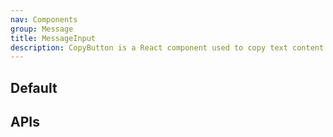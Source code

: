 ```yaml
---
nav: Components
group: Message
title: MessageInput
description: CopyButton is a React component used to copy text content to the clipboard. It provides a button with a copy icon that, when clicked, copies the specified content to the user's clipboard. It also displays a tooltip indicating whether the copy action was successful or not.
---
```


## Default

<code src="./demos/index.tsx" center></code>

## APIs

<API></API>
